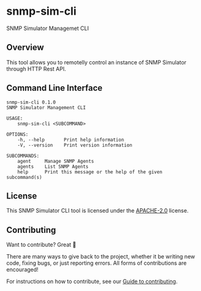 # snmp-sim-cli
SNMP Simulator Managemet CLI

## Overview

This tool allows you to remotelly control an instance of SNMP Simulator through HTTP Rest API.

## Command Line Interface

```shell
snmp-sim-cli 0.1.0
SNMP Simulator Management CLI

USAGE:
    snmp-sim-cli <SUBCOMMAND>

OPTIONS:
    -h, --help       Print help information
    -V, --version    Print version information

SUBCOMMANDS:
    agent     Manage SNMP Agents
    agents    List SNMP Agents
    help      Print this message or the help of the given subcommand(s)
```

## License

This SNMP Simulator CLI tool is licensed under the [APACHE-2.0](https://www.apache.org/licenses/LICENSE-2.0) license.

## Contributing

Want to contribute? Great 🎉

There are many ways to give back to the project, whether it be writing new code, fixing bugs, or just reporting errors. All forms of contributions are encouraged!

For instructions on how to contribute, see our [Guide to contributing](https://github.com/maidsafe/QA/blob/master/CONTRIBUTING.md).